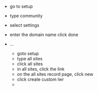 ###
  - go to setup
  - type community
  - select settings
  - enter the domain name click done

- ...
  - goto setup
  - type all sites
  - click all sites
  - in all sites, click the link
  - on the all sites record page, click new
  - click create custom lwr
  - 
